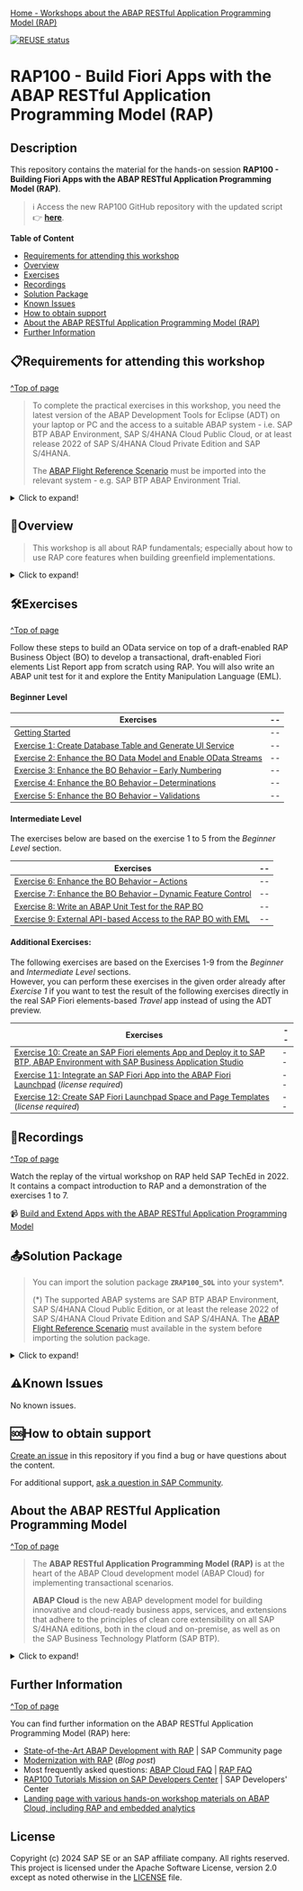 [Home - Workshops about the ABAP RESTful Application Programming Model (RAP)](https://github.com/SAP-samples/abap-platform-rap-workshops/blob/main/README.md)

[![REUSE status](https://api.reuse.software/badge/github.com/SAP-samples/abap-platform-rap100)](https://api.reuse.software/info/github.com/SAP-samples/abap-platform-rap100)

<!--
# SAP-samples/repository-template
This default template for SAP Samples repositories includes files for README, LICENSE, and .reuse/dep5. All repositories on github.com/SAP-samples will be created based on this template.

# Containing Files

1. The LICENSE file:
In most cases, the license for SAP sample projects is `Apache 2.0`.

2. The .reuse/dep5 file: 
The [Reuse Tool](https://reuse.software/) must be used for your samples project. You can find the .reuse/dep5 in the project initial. Please replace the parts inside the single angle quotation marks < > by the specific information for your repository.

3. The README.md file (this file):
Please edit this file as it is the primary description file for your project. You can find some placeholder titles for sections below.
-->

# RAP100 - Build Fiori Apps with the ABAP RESTful Application Programming Model (RAP)
<!-- Please include descriptive title -->

<!--- Register repository https://api.reuse.software/register, then add REUSE badge:
[![REUSE status](https://api.reuse.software/badge/github.com/SAP-samples/REPO-NAME)](https://api.reuse.software/info/github.com/SAP-samples/REPO-NAME)
-->

## Description
<!-- Please include SEO-friendly description -->

This repository contains the material for the hands-on session **RAP100 - Building Fiori Apps with the ABAP RESTful Application Programming Model (RAP)**. 

> ℹ️ Access the new RAP100 GitHub repository with the updated script 👉 [**here**](https://github.com/SAP-samples/abap-platform-rap100).

**Table of Content**
- [Requirements for attending this workshop](#requirements-for-attending-this-workshop)
- [Overview](#overview)
- [Exercises](#exercises)
- [Recordings](#recordings)
- [Solution Package](#solution-package)
- [Known Issues](#known-issues)
- [How to obtain support](#how-to-obtain-support)
- [About the ABAP RESTful Application Programming Model (RAP)](#about-the-abap-restful-application-programming-model)
- [Further Information](#further-information)

## 📋Requirements for attending this workshop 
[^Top of page](#)

> To complete the practical exercises in this workshop, you need the latest version of the ABAP Development Tools for Eclipse (ADT) on your laptop or PC and the access to a suitable ABAP system - i.e. SAP BTP ABAP Environment, SAP S/4HANA Cloud Public Cloud, or at least release 2022 of SAP S/4HANA Cloud Private Edition and SAP S/4HANA.
> 
> The [ABAP Flight Reference Scenario](https://github.com/SAP-samples/abap-platform-refscen-flight) must be imported into the relevant system - e.g. SAP BTP ABAP Environment Trial. 

<details>
  <summary>Click to expand!</summary>

The requirements to follow the exercises in this repository are:
1. [Install the latest Eclipse platform and the latest ABAP Development Tools (ADT) plugin](https://developers.sap.com/tutorials/abap-install-adt.html)
2. [Create an user on the SAP BTP ABAP Environment Trial](https://developers.sap.com/tutorials/abap-environment-trial-onboarding.html) (_Read exception below_)
3. [Create an ABAP Cloud Project](https://developers.sap.com/tutorials/abap-environment-create-abap-cloud-project.html)
4. [Adapt the Web Browser settings in your ADT installation](https://github.com/SAP-samples/abap-platform-rap-workshops/blob/main/requirements_rap_workshops.md#4-adapt-the-web-browser-settings-in-your-adt-installation)   

>> ⚠ **Exception regarding SAP-led events such as "ABAP Developer Day" and "SAP CodeJam"**:   
>> → A dedicated ABAP system for the hands-on workshop participants will be provided.   
>> → Access to the system details for the workshop will be provided by the instructors during the session.
>> 
</details>

## 🔎Overview

<!-- #### Current Business Scenario -->
> This workshop is all about RAP fundamentals; especially about how to use RAP core features when building greenfield implementations.

<details>
  <summary>Click to expand!</summary>
  
In this hands-on session we will guide you through the development of the OData service of a SAP Fiori elements based _Travel Processing App_ with RAP, using the _managed_ business object (BO) runtime implementation with semantic key and internal unmanaged early numbering. We will give you more details on the scenario in the different exercises.

The resulting app will look like this:

![Travel App](exercises/images/rap100_travelapp01.png)

The OData service you are going to implement is based on the _ABAP Flight Reference Scenario_. To set the business context, the scenario is the following: The department responsible for managing worldwide Travels for multiple Agencies is requesting you to build a new Fiori app with draft capabilities for processing (i.e. creating, updating and deleting) Travels.

Below is the simplified data model underlying the app.

![Travel App](exercises/images/rap100_datamodel01.png)

> **Please note**:   
> The purpose of the different exercises is to show you how to implement the different RAP core features - and less on having the perfect business scenario.
> To remove a certain complexity in the implementation, we will use a very simplified data model with only one BO node, the _Travel_ entity.   
> For implementation examples with more than one BO node, you can have a look at:
> - Workshop **[DEV260](../readme.md)**
> - RAP Development Guide on the SAP Help Portal: **[Develop Applications](https://help.sap.com/viewer/923180ddb98240829d935862025004d6/Cloud/en-US/4cff5dff7f2642cab54e993c840a163e.html)**

</details>


## 🛠Exercises
[^Top of page](#)

Follow these steps to build an OData service on top of a draft-enabled RAP Business Object (BO) to develop a transactional, draft-enabled Fiori elements List Report app from scratch using RAP. You will also write an ABAP unit test for it and explore the Entity Manipulation Language (EML).

#### Beginner Level

<!--
> ⚠️ Skip the _Getting Started_ exercise and start directly with [Exercise 1](exercises/ex01/README.md) 
-->

| Exercises | -- |
| ------------- |  -- |
| [Getting Started](exercises/ex0/README.md) | -- |
| [Exercise 1: Create Database Table and Generate UI Service](exercises/ex01/README.md) | -- |
| [Exercise 2: Enhance the BO Data Model and Enable OData Streams](exercises/ex02/README.md) | -- |
| [Exercise 3: Enhance the BO Behavior – Early Numbering](exercises/ex03/README.md) | -- |
| [Exercise 4: Enhance the BO Behavior – Determinations](exercises/ex04/README.md) | -- |
| [Exercise 5: Enhance the BO Behavior – Validations](exercises/ex05/README.md) | -- |

#### Intermediate Level
The exercises below are based on the exercise 1 to 5 from the _Beginner Level_ section.

| Exercises | -- |
| ------------- |  -- |
| [Exercise 6: Enhance the BO Behavior – Actions](exercises/ex06/README.md) | -- |
| [Exercise 7: Enhance the BO Behavior – Dynamic Feature Control](exercises/ex07/README.md) | -- |
| [Exercise 8: Write an ABAP Unit Test for the RAP BO](exercises/ex08/README.md) | -- |
| [Exercise 9: External API-based Access to the RAP BO with EML](exercises/ex09/README.md) | -- |

#### Additional Exercises: 
The following exercises are based on the Exercises 1-9 from the _Beginner_ and _Intermediate Level_ sections.   
However, you can perform these exercises in the given order already after _Exercise 1_ if you want to test the result of the following exercises directly in the real SAP Fiori elements-based _Travel_ app instead of using the ADT preview.

| Exercises | -- |
| ------------- |  -- |
| [Exercise 10: Create an SAP Fiori elements App and Deploy it to SAP BTP, ABAP Environment with SAP Business Application Studio](https://developers.sap.com/tutorials/abap-environment-deploy-fiori-elements-ui.html) | -- |
| [Exercise 11: Integrate an SAP Fiori App into the ABAP Fiori Launchpad](https://developers.sap.com/tutorials/abap-environment-integrate-app-into-flp.html) (_license required_)| -- |
| [Exercise 12: Create SAP Fiori Launchpad Space and Page Templates](https://developers.sap.com/tutorials/abap-environment-create-spaces-pages-template.html) (_license required_)| -- |

   
## 🔁Recordings
[^Top of page](#)

Watch the replay of the virtual workshop on RAP held SAP TechEd in 2022. It contains a compact introduction to RAP and a demonstration of the exercises 1 to 7.

📹 <a href="http://www.youtube.com/watch?feature=player_embedded&v=BNoUYkizM30" target="_blank">Build and Extend Apps with the ABAP RESTful Application Programming Model</a> 

## 📤Solution Package

> You can import the solution package **`ZRAP100_SOL`** into your system*. 
>
> (*) The supported ABAP systems are SAP BTP ABAP Environment, SAP S/4HANA Cloud Public Edition, or at least the release 2022 of SAP S/4HANA Cloud Private Edition and SAP S/4HANA.
> The [ABAP Flight Reference Scenario](https://github.com/SAP-samples/abap-platform-refscen-flight) must available in the system before importing the solution package.

<details>
<summary>Click to expand!</summary>
  
Follow this instructions to import the solution:

1. [Install the abapGit plugin in your ABAP Development Tools (ADT) for Eclipse](https://developers.sap.com/tutorials/abap-install-abapgit-plugin.html) if you have not already done so.
2. In ADT, create the ABAP package **`ZRAP100_SOL`** in your system.
3. Open the **abapGit Repositories** view in ADT and follow the steps below.  
4. Create a link to the repository using the **Link abapGit Repository** window.    
    📤 Git repository URL: `https://github.com/SAP-samples/abap-platform-rap100`
5. Now pull/import the solution implementation using the context menu _**Pull...**_.
6. Activate the imported development objects (**Ctrl+Shift+F3**).

</details>   

## ⚠Known Issues
No known issues. 

## 🆘How to obtain support
[Create an issue](../../issues) in this repository if you find a bug or have questions about the content.
 
For additional support, [ask a question in SAP Community](https://answers.sap.com/questions/ask.html).

## About the ABAP RESTful Application Programming Model
[^Top of page](#)

> The **ABAP RESTful Application Programming Model (RAP)** is at the heart of the ABAP Cloud development model (ABAP Cloud) for implementing transactional scenarios.
> 
> **ABAP Cloud** is the new ABAP development model for building innovative and cloud-ready business apps, services, and extensions that adhere to the principles of clean core extensibility on all SAP S/4HANA editions, both in the cloud and on-premise, as well as on the SAP Business Technology Platform (SAP BTP).

<details>
<summary>Click to expand!</summary>

The _ABAP RESTful Application Programming Model_ (RAP) is an enabler for improving the user experience and innovating business processes in ABAP-based SAP solutions by leveraging SAP Fiori, SAP HANA, and the cloud. 

RAP offers a set of concepts, tools, languages, and powerful frameworks for efficiently building cloud-ready, transactional SAP Fiori apps, web APIs, and local APIs in the cloud and on-premise. It is a long-term strategic solution for ABAP development on SAP’s flagship product SAP S/4HANA, in the cloud and on-premise (as of release 1909), as well as on the SAP BTP ABAP Environment.

The illustration below shows the high-level end-to-end development stack when working with RAP.  

![RAP Big Picture](exercises/images/rap_bigpicture.png)

> **Learn more**: [Modern ABAP Development with the ABAP RESTful Application Programming Model (RAP)](https://community.sap.com/topics/abap/rap)

</details>

## Further Information
[^Top of page](#)

You can find further information on the ABAP RESTful Application Programming Model (RAP) here:
 - [State-of-the-Art ABAP Development with RAP](https://community.sap.com/topics/abap/rap) | SAP Community page   
 - [Modernization with RAP](https://blogs.sap.com/2021/10/18/modernization-with-rap/) (_Blog post_)   
 - Most frequently asked questions: [ABAP Cloud FAQ](https://community.sap.com/topics/abap/abap-cloud-faq) | [RAP FAQ](https://blogs.sap.com/2020/10/16/abap-restful-application-programming-model-faq/)    
 - [RAP100 Tutorials Mission on SAP Developers Center](https://developers.sap.com/mission.sap-fiori-abap-rap100.html) | SAP Developers' Center
 - [Landing page with various hands-on workshop materials on ABAP Cloud, including RAP and embedded analytics](https://github.com/SAP-samples/abap-platform-rap-workshops/blob/main/README.md) 

<!--
## Contributing
If you wish to contribute code, offer fixes or improvements, please send a pull request. Due to legal reasons, contributors will be asked to accept a DCO when they create the first pull request to this project. This happens in an automated fashion during the submission process. SAP uses [the standard DCO text of the Linux Foundation](https://developercertificate.org/).
-->

## License
Copyright (c) 2024 SAP SE or an SAP affiliate company. All rights reserved. This project is licensed under the Apache Software License, version 2.0 except as noted otherwise in the [LICENSE](LICENSE) file.
